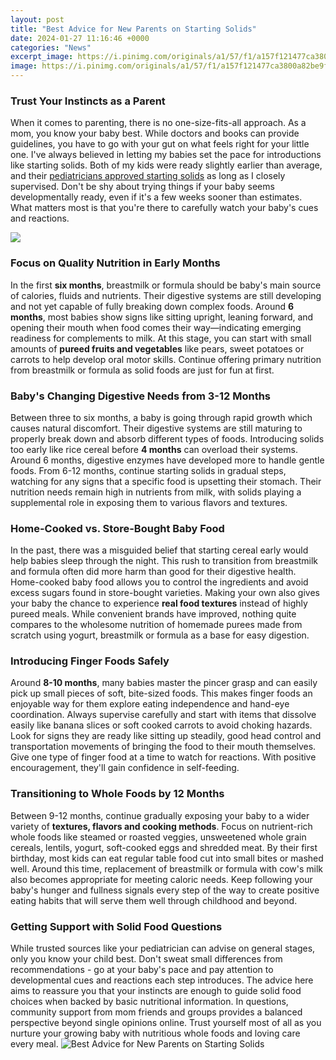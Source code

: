 ```yaml
---
layout: post
title: "Best Advice for New Parents on Starting Solids"
date: 2024-01-27 11:16:46 +0000
categories: "News"
excerpt_image: https://i.pinimg.com/originals/a1/57/f1/a157f121477ca3800a82be9f03abb9fe.png
image: https://i.pinimg.com/originals/a1/57/f1/a157f121477ca3800a82be9f03abb9fe.png
---
```


### Trust Your Instincts as a Parent
When it comes to parenting, there is no one-size-fits-all approach. As a mom, you know your baby best. While doctors and books can provide guidelines, you have to go with your gut on what feels right for your little one. I've always believed in letting my babies set the pace for introductions like starting solids. Both of my kids were ready slightly earlier than average, and their [pediatricians approved starting solids](https://store.fi.io.vn/womens-cute-doberman-pinscher-dog-pup-sleeping-v-neck-t-shirt/women&) as long as I closely supervised. Don't be shy about trying things if your baby seems developmentally ready, even if it's a few weeks sooner than estimates. What matters most is that you're there to carefully watch your baby's cues and reactions.

![](https://static.onecms.io/wp-content/uploads/sites/38/2016/08/12214705/Infographic.png)
### Focus on Quality Nutrition in Early Months  
In the first **six months**, breastmilk or formula should be baby's main source of calories, fluids and nutrients. Their digestive systems are still developing and not yet capable of fully breaking down complex foods. Around **6 months**, most babies show signs like sitting upright, leaning forward, and opening their mouth when food comes their way—indicating emerging readiness for complements to milk. At this stage, you can start with small amounts of **pureed fruits and vegetables** like pears, sweet potatoes or carrots to help develop oral motor skills. Continue offering primary nutrition from breastmilk or formula as solid foods are just for fun at first. 
### Baby's Changing Digestive Needs from 3-12 Months
Between three to six months, a baby is going through rapid growth which causes natural discomfort. Their digestive systems are still maturing to properly break down and absorb different types of foods. Introducing solids too early like rice cereal before **4 months** can overload their systems. Around 6 months, digestive enzymes have developed more to handle gentle foods. From 6-12 months, continue starting solids in gradual steps, watching for any signs that a specific food is upsetting their stomach. Their nutrition needs remain high in nutrients from milk, with solids playing a supplemental role in exposing them to various flavors and textures.
### Home-Cooked vs. Store-Bought Baby Food
In the past, there was a misguided belief that starting cereal early would help babies sleep through the night. This rush to transition from breastmilk and formula often did more harm than good for their digestive health. Home-cooked baby food allows you to control the ingredients and avoid excess sugars found in store-bought varieties. Making your own also gives your baby the chance to experience **real food textures** instead of highly pureed meals. While convenient brands have improved, nothing quite compares to the wholesome nutrition of homemade purees made from scratch using yogurt, breastmilk or formula as a base for easy digestion.  
### Introducing Finger Foods Safely 
Around **8-10 months**, many babies master the pincer grasp and can easily pick up small pieces of soft, bite-sized foods. This makes finger foods an enjoyable way for them explore eating independence and hand-eye coordination. Always supervise carefully and start with items that dissolve easily like banana slices or soft cooked carrots to avoid choking hazards. Look for signs they are ready like sitting up steadily, good head control and transportation movements of bringing the food to their mouth themselves. Give one type of finger food at a time to watch for reactions. With positive encouragement, they'll gain confidence in self-feeding.
### Transitioning to Whole Foods by 12 Months
Between 9-12 months, continue gradually exposing your baby to a wider variety of **textures, flavors and cooking methods**. Focus on nutrient-rich whole foods like steamed or roasted veggies, unsweetened whole grain cereals, lentils, yogurt, soft-cooked eggs and shredded meat. By their first birthday, most kids can eat regular table food cut into small bites or mashed well. Around this time, replacement of breastmilk or formula with cow's milk also becomes appropriate for meeting caloric needs. Keep following your baby's hunger and fullness signals every step of the way to create positive eating habits that will serve them well through childhood and beyond.
### Getting Support with Solid Food Questions
While trusted sources like your pediatrician can advise on general stages, only you know your child best. Don't sweat small differences from recommendations - go at your baby's pace and pay attention to developmental cues and reactions each step introduces. The advice here aims to reassure you that your instincts are enough to guide solid food choices when backed by basic nutritional information. In questions, community support from mom friends and groups provides a balanced perspective beyond single opinions online. Trust yourself most of all as you nurture your growing baby with nutritious whole foods and loving care every meal.
![Best Advice for New Parents on Starting Solids](https://i.pinimg.com/originals/a1/57/f1/a157f121477ca3800a82be9f03abb9fe.png)